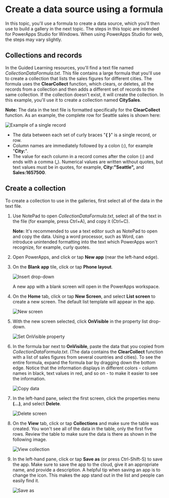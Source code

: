 <properties
   pageTitle="Create a data source by using a formula | Microsoft PowerApps"
   description="Build a data source using only a formula and, later, use the data source to build galleries."
   services=""
   suite="powerapps"
   documentationCenter="na"
   authors="v-subohe"
   manager="anneta"
   editor=""
   tags=""/>

<tags
   ms.service="powerapps"
   ms.devlang="na"
   ms.topic="get-started-article"
   ms.tgt_pltfrm="na"
   ms.workload="na"
   ms.date="08/06/2017"
   ms.author="v-subohe"/>

# Create a data source using a formula
In this topic, you'll use a formula to create a data source, which you'll then use to build a gallery in the next topic. The steps in this topic are intended for PowerApps Studio for Windows. When using PowerApps Studio for web, the steps may vary slightly.

## Collections and records

In the Guided Learning resources, you'll find a text file named *CollectionDataFormula.txt*. This file contains a large formula that you'll use to create a collection that lists the sales figures for different cities. The formula uses the **ClearCollect** function, which clears, or deletes, all the records from a collection and then adds a different set of records to the same collection. If the collection doesn't exist, it will create the collection. In this example, you'll use it to create a collection named **CitySales**.

**Note:** The data in the text file is formatted specifically for the **ClearCollect** function. As an example, the complete row for Seattle sales is shown here:

  ![Example of a single record](./media/learning-create-data-source/single-record.png)
  - The data between each set of curly braces "**{ }**" is a single record, or row. 
  - Column names are immediately followed by a colon (**:**), for example "**City:**".
  - The value for each column in a record comes after the colon (**:**) and ends with a comma (**,**). Numerical values are written without quotes, but text values must be in quotes, for example, **City:"Seattle",** and **Sales:1657500**. 

## Create a collection

To create a collection to use in the galleries, first select all of the data in the text file.

1. Use NotePad to open *CollectionDataFormula.txt*, select all of the text in the file (for example, press Ctrl+A), and copy it (Ctrl+C).

   **Note:** It's recommended to use a text editor such as NotePad to open and copy the data. Using a word processor, such as Word, can introduce unintended formatting into the text which PowerApps won't recognize, for example, curly quotes.
   

2. Open PowerApps, and click or tap **New app** (near the left-hand edge).

3. On the **Blank app** tile, click or tap **Phone layout**.

   ![Insert drop-down](./media/learning-create-data-source/blank-app.png)

   A new app with a blank screen will open in the PowerApps workspace.

1. On the **Home** tab, click or tap **New Screen**, and select **List screen** to create a new screen. The default list template will appear in the app. 

   ![New screen](./media/learning-create-data-source/new-screen.png) 

4. With the new screen selected, click **OnVisible** in the property list drop-down.

   ![Set OnVisible property](./media/learning-create-data-source/onvisible.png)

5. In the formula bar next to **OnVisible**, paste the data that you copied from *CollectionDataFormula.txt*. (The data contains the  **ClearCollect** function with a list of sales figures from several countries and cities). To see the entire formula, expand the formula bar by dragging down the bottom edge. Notice that the information displays in different colors - column names in black, text values in red, and so on - to make it easier to see the information.

   ![Copy data](./media/learning-create-data-source/copy-data.png)

1. In the left-hand pane, select the first screen, click the properties  menu **(...)**, and select **Delete**.

    ![Delete screen](./media/learning-create-data-source/delete-screen.png)


7. On the **View** tab, click or tap **Collections** and make sure the table was created. You won't see all of the data in the table, only the first five rows. Review the table to make sure the data is there as shown in the following image.

   ![View collection](./media/learning-create-data-source/view-collection.png)

8. In the left-hand pane, click or tap **Save as** (or press Ctrl-Shift-S) to save the app. Make sure to save the app to the cloud, give it an appropriate name, and provide a description. A helpful tip when saving an app is to change the icon. This makes the app stand out in the list and people can easily find it.

   ![Save as](./media/learning-create-data-source/save-as.png)


